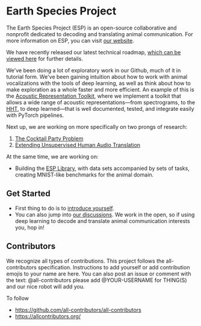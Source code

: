 # Earth Species Project

The Earth Species Project (ESP) is an open-source collaborative and nonprofit dedicated to decoding and translating animal communication. For more information on ESP, you can visit [our website](https://earthspecies.org).

We have recently released our latest technical roadmap, [which can be viewed here](./roadmaps/roadmap-2022.md) for further details.

We've been doing a lot of exploratory work in our Github, much of it in tutorial form. We've been gaining intuition about how to work with animal vocalizations with the tools of deep learning, as well as think about how to make exploration as a whole faster and more efficient. An example of this is the [Acoustic Representation Toolkit](https://github.com/earthspecies/project/discussions), where we implement a toolkit that allows a wide range of acoustic representations—from spectrograms, to the [HHT](https://en.wikipedia.org/wiki/Hilbert%E2%80%93Huang_transform), to deep learned—that is well documented, tested, and integrate easily with PyTorch pipelines.

Next up, we are working on more specifically on two prongs of research:

1. [The Cocktail Party Problem](https://github.com/earthspecies/cocktail-party-problem)
1. [Extending Unsupervised Human Audio Translation](https://github.com/earthspecies/audio-embeddings)

At the same time, we are working on:

* Building the [ESP Library](https://github.com/earthspecies/library), with data sets accompanied by sets of tasks, creating MNIST-like benchmarks for the animal domain.


## Get Started

* First thing to do is to [introduce yourself](https://github.com/earthspecies/project/discussions/22).
* You can also jump into [our discussions](https://github.com/earthspecies/project/discussions). We work in the open, so if using deep learning to decode and translate animal communication interests you, hop in!


## Contributors

We recognize all types of contributions. This project follows the all-contributors specification. Instructions to add yourself or add contribution emojis to your name are here. You can also post an issue or comment with the text: @all-contributors please add @YOUR-USERNAME for THING(S) and our nice robot will add you.

To follow

- https://github.com/all-contributors/all-contributors
- https://allcontributors.org/
